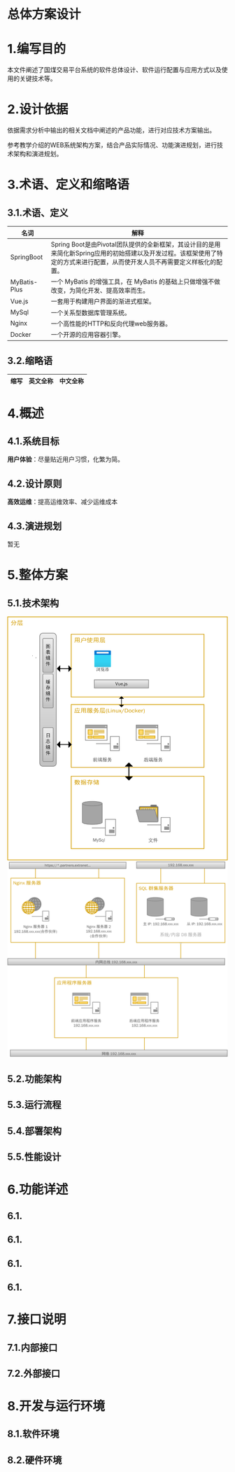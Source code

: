 
# 总体方案设计

# 1.编写目的
本文件阐述了国煤交易平台系统的软件总体设计、软件运行配置与应用方式以及使用的关键技术等。
# 2.设计依据
依据需求分析中输出的相关文档中阐述的产品功能，进行对应技术方案输出。

参考教学介绍的WEB系统架构方案，结合产品实际情况、功能演进规划，进行技术架构和演进规划。
# 3.术语、定义和缩略语
## 3.1.术语、定义
|名词 | 解释|
|-----|-----|
|SpringBoot|Spring Boot是由Pivotal团队提供的全新框架，其设计目的是用来简化新Spring应用的初始搭建以及开发过程。该框架使用了特定的方式来进行配置，从而使开发人员不再需要定义样板化的配置。|
|MyBatis-Plus|一个 MyBatis 的增强工具，在 MyBatis 的基础上只做增强不做改变，为简化开发、提高效率而生。|
|Vue.js|一套用于构建用户界面的渐进式框架。|
|MySql|一个关系型数据库管理系统。|
|Nginx|一个高性能的HTTP和反向代理web服务器。|
|Docker|一个开源的应用容器引擎。|
## 3.2.缩略语
|缩写|英文全称|中文全称|
|---|-------|------|

# 4.概述
## 4.1.系统目标
**用户体验**：尽量贴近用户习惯，化繁为简。

## 4.2.设计原则
**高效运维**：提高运维效率、减少运维成本

## 4.3.演进规划
暂无

# 5.整体方案
## 5.1.技术架构
![技术架构1](./img/技术架构.png)
![技术架构2](./img/技术架构2.png)

## 5.2.功能架构
## 5.3.运行流程
## 5.4.部署架构
## 5.5.性能设计
# 6.功能详述
## 6.1.
## 6.1.
## 6.1.
## 6.1.
# 7.接口说明
## 7.1.内部接口
## 7.2.外部接口
# 8.开发与运行环境
## 8.1.软件环境
## 8.2.硬件环境
